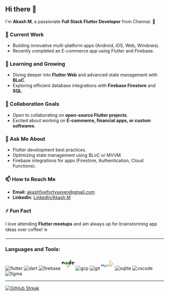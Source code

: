 ## Hi there 👋  
I'm **Akash M**, a passionate **Full Stack Flutter Developer** from Chennai. 🚀  

### 🔭 Current Work  
- Building innovative multi-platform apps (Android, iOS, Web, Windows).  
- Recently completed an E-commerce app using Flutter and Firebase.  

### 🌱 Learning and Growing  
- Diving deeper into **Flutter Web** and advanced state management with **BLoC**.  
- Exploring efficient database integrations with **Firebase Firestore** and **SQL**.  

### 👯 Collaboration Goals  
- Open to collaborating on **open-source Flutter projects**.  
- Excited about working on **E-commerce, financial apps, or custom softwares**.  

### 💬 Ask Me About  
- Flutter development best practices.  
- Optimizing state management using BLoC or MVVM.  
- Firebase integrations for apps (Firestore, Authentication, Cloud Functions).  

### 📫 How to Reach Me  
- **Email**: [akashfivefortyseven@gmail.com](mailto:akashfivefortyseven@gmail.com)  
- **LinkedIn**: [LinkedIn/Akash M](https://www.linkedin.com/in/akash-m-638475255/)  

### ⚡ Fun Fact  
I love attending **Flutter meetups** and am always up for brainstorming app ideas over coffee! ☕  

---

<h3 align="left">Languages and Tools:</h3>
<p align="left"> 
  <img src="https://www.vectorlogo.zone/logos/flutterio/flutterio-icon.svg" alt="flutter" width="40" height="40"/> 
  <img src="https://www.vectorlogo.zone/logos/dartlang/dartlang-icon.svg" alt="dart" width="40" height="40"/> 
  <img src="https://www.vectorlogo.zone/logos/firebase/firebase-icon.svg" alt="firebase" width="40" height="40"/> 
  <img src="https://raw.githubusercontent.com/devicons/devicon/master/icons/nodejs/nodejs-original-wordmark.svg" alt="nodejs" width="40" height="40"/> 
  <img src="https://www.vectorlogo.zone/logos/google_cloud/google_cloud-icon.svg" alt="gcp" width="40" height="40"/> 
  <img src="https://www.vectorlogo.zone/logos/git-scm/git-scm-icon.svg" alt="git" width="40" height="40"/> 
  <img src="https://raw.githubusercontent.com/devicons/devicon/master/icons/mysql/mysql-original-wordmark.svg" alt="mysql" width="40" height="40"/> 
  <img src="https://www.vectorlogo.zone/logos/sqlite/sqlite-icon.svg" alt="sqlite" width="40" height="40"/> 
  <img src="https://img.icons8.com/color/48/000000/visual-studio-code-2019.png" alt="vscode" width="40" height="40"/> 
  <img src="https://www.vectorlogo.zone/logos/figma/figma-icon.svg" alt="figma" width="40" height="40"/> 
</p>  

--- 

[![GitHub Streak](https://streak-stats.demolab.com?user=akashvtrs&theme=radical)](https://git.io/streak-stats)

